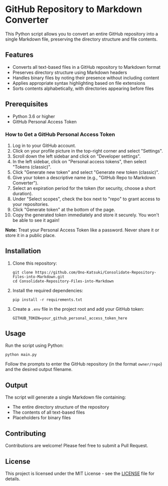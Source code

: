 # GitHub Repository to Markdown Converter

This Python script allows you to convert an entire GitHub repository into a single Markdown file, preserving the directory structure and file contents.

## Features

- Converts all text-based files in a GitHub repository to Markdown format
- Preserves directory structure using Markdown headers
- Handles binary files by noting their presence without including content
- Applies appropriate syntax highlighting based on file extensions
- Sorts contents alphabetically, with directories appearing before files

## Prerequisites

- Python 3.6 or higher
- GitHub Personal Access Token

### How to Get a GitHub Personal Access Token

1. Log in to your GitHub account.
2. Click on your profile picture in the top-right corner and select "Settings".
3. Scroll down the left sidebar and click on "Developer settings".
4. In the left sidebar, click on "Personal access tokens", then select "Tokens (classic)".
5. Click "Generate new token" and select "Generate new token (classic)".
6. Give your token a descriptive name (e.g., "GitHub Repo to Markdown Converter").
7. Select an expiration period for the token (for security, choose a short duration).
8. Under "Select scopes", check the box next to "repo" to grant access to your repositories.
9. Click "Generate token" at the bottom of the page.
10. Copy the generated token immediately and store it securely. You won't be able to see it again!

**Note:** Treat your Personal Access Token like a password. Never share it or store it in a public place.

## Installation

1. Clone this repository:
   ```
   git clone https://github.com/Ono-Katsuki/Consolidate-Repository-Files-into-Markdown.git
   cd Consolidate-Repository-Files-into-Markdown
   ```

2. Install the required dependencies:
   ```
   pip install -r requirements.txt
   ```

3. Create a `.env` file in the project root and add your GitHub token:
   ```
   GITHUB_TOKEN=your_github_personal_access_token_here
   ```

## Usage

Run the script using Python:

```
python main.py
```

Follow the prompts to enter the GitHub repository (in the format `owner/repo`) and the desired output filename.

## Output

The script will generate a single Markdown file containing:

- The entire directory structure of the repository
- The contents of all text-based files
- Placeholders for binary files

## Contributing

Contributions are welcome! Please feel free to submit a Pull Request.

## License

This project is licensed under the MIT License - see the [LICENSE](LICENSE) file for details.
